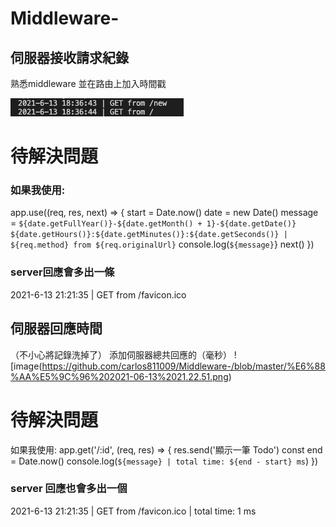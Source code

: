 # Middleware-

## 伺服器接收請求紀錄
熟悉middleware 並在路由上加入時間戳

![image](https://github.com/carlos811009/Middleware-/blob/master/%E6%88%AA%E5%9C%96%202021-06-13%2018.36.50.png)


# 待解決問題

### 如果我使用:
app.use((req, res, next) => {
  start = Date.now()
  date = new Date()
  message = `${date.getFullYear()}-${date.getMonth() + 1}-${date.getDate()} ${date.getHours()}:${date.getMinutes()}:${date.getSeconds()} | ${req.method} from ${req.originalUrl}`
  console.log(`${message}`}
  next()
})

### server回應會多出一條

2021-6-13 21:21:35 | GET from /favicon.ico



## 伺服器回應時間

（不小心將記錄洗掉了）
添加伺服器總共回應的（毫秒）
![image(https://github.com/carlos811009/Middleware-/blob/master/%E6%88%AA%E5%9C%96%202021-06-13%2021.22.51.png)

# 待解決問題
如果我使用:
app.get('/:id', (req, res) => {
  res.send('顯示一筆 Todo')
  const end = Date.now()
  console.log(`${message} | total time: ${end - start} ms`)
})

### server 回應也會多出一個

2021-6-13 21:21:35 | GET from /favicon.ico | total time: 1 ms
